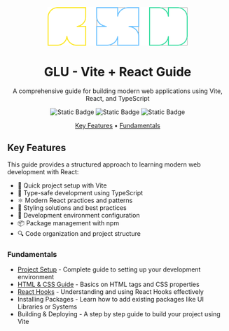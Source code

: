 <div align="center">

<img width="320px" alt="logo" src="Resources/glu-logo.svg">

<a name="readme-top"></a>

# GLU - Vite + React Guide

A comprehensive guide for building modern web applications using Vite, React, and TypeScript

<picture><img alt="Static Badge" src="https://img.shields.io/badge/React%20-%2018.0%20-%2361DAFB?style=for-the-badge&logo=react"></picture>
<picture><img alt="Static Badge" src="https://img.shields.io/badge/TypeScript%20-%204.9%20-%233178C6?style=for-the-badge&logo=typescript"></picture>
<picture><img alt="Static Badge" src="https://img.shields.io/badge/Vite%20-%204.0%20-%23646CFF?style=for-the-badge&logo=vite"></picture>

<p>
  <a href="#key-features">Key Features</a> •
  <a href="#fundamentals">Fundamentals</a>
</p>

</div>

## Key Features
This guide provides a structured approach to learning modern web development with React:

- 🚀 Quick project setup with Vite
- 💪 Type-safe development using TypeScript
- ⚛️ Modern React practices and patterns
- 🎨 Styling solutions and best practices
- 🔧 Development environment configuration
- 📦 Package management with npm
- 🔍 Code organization and project structure

### Fundamentals
- [Project Setup](./setup/README.md) - Complete guide to setting up your development environment
- [HTML & CSS Guide](./html-css/README.md) - Basics on HTML tags and CSS properties
- [React Hooks](./hooks.md) - Understanding and using React Hooks effectively
- Installing Packages - Learn how to add existing packages like UI Libraries or Systems
- Building & Deploying - A step by step guide to build your project using Vite
